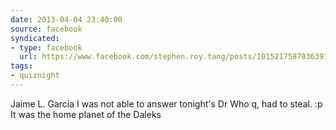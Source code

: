 ```yaml
---
date: 2013-04-04 23:40:00
source: facebook
syndicated:
- type: facebook
  url: https://www.facebook.com/stephen.roy.tang/posts/10152175870363912
tags:
- quiznight
---
```


Jaime L. Garcia I was not able to answer tonight's Dr Who q, had to steal. :p It was the home planet of the Daleks